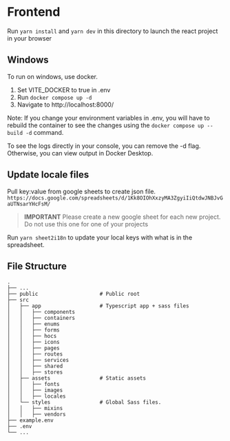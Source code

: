# Frontend

Run `yarn install` and `yarn dev` in this directory to launch the react project in your browser

## Windows

To run on windows, use docker.

1. Set VITE_DOCKER to true in .env
2. Run `docker compose up -d`
3. Navigate to http://localhost:8000/

Note: If you change your environment variables in .env, you will have to rebuild the container to see the changes using the `docker compose up --build -d` command.

To see the logs directly in your console, you can remove the -d flag. Otherwise, you can view output in Docker Desktop.

## Update locale files

Pull key:value from google sheets to create json file.
`https://docs.google.com/spreadsheets/d/1Kk8OIOhXxzyMA3ZgyiIiQtdwJNBJvGaUTNsarYHcFsM/`

> **IMPORTANT** Please create a new google sheet for each new project. Do not use this one for one of your projects

Run `yarn sheet2i18n` to update your local keys with what is in the spreadsheet.

## File Structure

    .
    ├── ...
    ├── public                    # Public root
    ├── src
    │   ├── app                   # Typescript app + sass files
    │   │   ├── components
    │   │   ├── containers
    │   │   ├── enums
    │   │   ├── forms
    │   │   ├── hocs
    │   │   ├── icons
    │   │   ├── pages
    │   │   ├── routes
    │   │   ├── services
    │   │   ├── shared
    │   │   ├── stores
    │   ├── assets                # Static assets
    │   │   ├── fonts
    │   │   ├── images
    │   │   ├── locales
    │   └── styles                # Global Sass files.
    │   │   ├── mixins
    │   │   ├── vendors
    ├── example.env
    ├── .env
    └── ...
